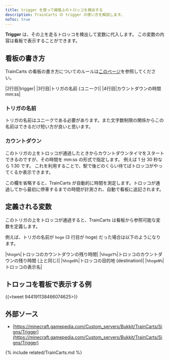 ```yaml
---
title: trigger を使って線路上のトロッコを検出する
description: TrainCarts の trigger の使い方を解説します。
noToc: true
---
```


**Trigger** は、その上を走るトロッコを検出して変数に代入します。
この変数の内容は看板で表示することができます。

## 看板の書き方
TrainCarts の看板の書き方についてのルールは[このページ](/plugins/traincarts/signs)を参照してください。

|2行目|trigger|
|3行目|トリガの名前 (ユニーク)|
|4行目|カウントダウンの時間 mm:ss|

### トリガの名前
トリガの名前はユニークである必要があります。また文字数制限の関係からこの名前はできるだけ短い方が良いと思います。

### カウントダウン
このトリガの上をトロッコが通過したときからカウントダウンタイマをスタートできるのですが、その時間を mm:ss の形式で指定します。
例えば 1 分 30 秒なら 1:30 です。
これを利用することで、駅で後どのくらい待てばトロッコがやってくるか表示できます。

この欄を省略すると、TrainCarts が自動的に時間を測定します。トロッコが通過してから最初に停車するまでの時間が計測され、自動で看板に追記されます。

## 定義される変数
このトリガの上をトロッコが通過すると、TrainCarts は看板から参照可能な変数を定義します。

例えば、トリガの名前が `hoge` (3 行目が hoge) だった場合は以下のようになります。

|`%hoge%`|トロッコのカウントダウンの残り時間|
|`%hogeT%`|トロッコのカウントダウンの残り時間 (上と同じ)|
|`%hogeD%`|トロッコの目的地 (destination)|
|`%hogeN%`|トロッコの表示名|

## トロッコを看板で表示する例
{{<tweet 944191138466074625>}}


## 外部ソース
* [https://minecraft.gamepedia.com/Custom_servers/Bukkit/TrainCarts/Signs/Trigger](https://minecraft.gamepedia.com/Custom_servers/Bukkit/TrainCarts/Signs/Trigger)

{% include related/TrainCarts.md %}

